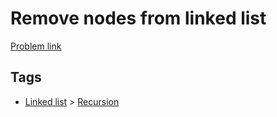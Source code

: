 # Remove nodes from linked list

[Problem link](https://leetcode.com/problems/remove-nodes-from-linked-list/)

## Tags

* [Linked list](/README.md#Linked_list) > [Recursion](/README.md#Linked_list-Recursion)
